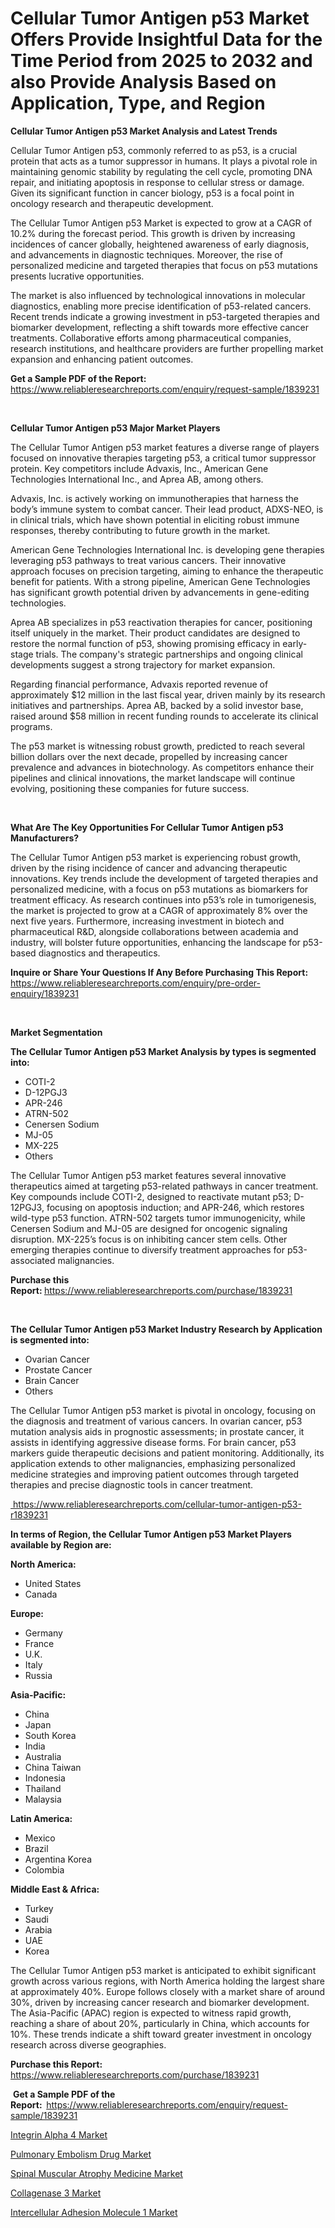 <p><h1>Cellular Tumor Antigen p53 Market Offers Provide Insightful Data for the Time Period from 2025 to 2032 and also Provide Analysis Based on Application, Type, and Region</h1></p><p><strong>Cellular Tumor Antigen p53 Market Analysis and Latest Trends</strong></p>
<p><p>Cellular Tumor Antigen p53, commonly referred to as p53, is a crucial protein that acts as a tumor suppressor in humans. It plays a pivotal role in maintaining genomic stability by regulating the cell cycle, promoting DNA repair, and initiating apoptosis in response to cellular stress or damage. Given its significant function in cancer biology, p53 is a focal point in oncology research and therapeutic development.</p><p>The Cellular Tumor Antigen p53 Market is expected to grow at a CAGR of 10.2% during the forecast period. This growth is driven by increasing incidences of cancer globally, heightened awareness of early diagnosis, and advancements in diagnostic techniques. Moreover, the rise of personalized medicine and targeted therapies that focus on p53 mutations presents lucrative opportunities. </p><p>The market is also influenced by technological innovations in molecular diagnostics, enabling more precise identification of p53-related cancers. Recent trends indicate a growing investment in p53-targeted therapies and biomarker development, reflecting a shift towards more effective cancer treatments. Collaborative efforts among pharmaceutical companies, research institutions, and healthcare providers are further propelling market expansion and enhancing patient outcomes.</p></p>
<p><strong>Get a Sample PDF of the Report:&nbsp;</strong> <a href="https://www.reliableresearchreports.com/enquiry/request-sample/1839231?utm_campaign=32&utm_medium=2&utm_source=Github&utm_content=ia&utm_term=08032025&utm_id=cellular-tumor-antigen-p53">https://www.reliableresearchreports.com/enquiry/request-sample/1839231</a></p>
<p>&nbsp;</p>
<p><strong>Cellular Tumor Antigen p53 Major Market Players</strong></p>
<p><p>The Cellular Tumor Antigen p53 market features a diverse range of players focused on innovative therapies targeting p53, a critical tumor suppressor protein. Key competitors include Advaxis, Inc., American Gene Technologies International Inc., and Aprea AB, among others.</p><p>Advaxis, Inc. is actively working on immunotherapies that harness the body’s immune system to combat cancer. Their lead product, ADXS-NEO, is in clinical trials, which have shown potential in eliciting robust immune responses, thereby contributing to future growth in the market.</p><p>American Gene Technologies International Inc. is developing gene therapies leveraging p53 pathways to treat various cancers. Their innovative approach focuses on precision targeting, aiming to enhance the therapeutic benefit for patients. With a strong pipeline, American Gene Technologies has significant growth potential driven by advancements in gene-editing technologies.</p><p>Aprea AB specializes in p53 reactivation therapies for cancer, positioning itself uniquely in the market. Their product candidates are designed to restore the normal function of p53, showing promising efficacy in early-stage trials. The company's strategic partnerships and ongoing clinical developments suggest a strong trajectory for market expansion.</p><p>Regarding financial performance, Advaxis reported revenue of approximately $12 million in the last fiscal year, driven mainly by its research initiatives and partnerships. Aprea AB, backed by a solid investor base, raised around $58 million in recent funding rounds to accelerate its clinical programs.</p><p>The p53 market is witnessing robust growth, predicted to reach several billion dollars over the next decade, propelled by increasing cancer prevalence and advances in biotechnology. As competitors enhance their pipelines and clinical innovations, the market landscape will continue evolving, positioning these companies for future success.</p></p>
<p>&nbsp;</p>
<p><strong>What Are The Key Opportunities For Cellular Tumor Antigen p53 Manufacturers?</strong></p>
<p><p>The Cellular Tumor Antigen p53 market is experiencing robust growth, driven by the rising incidence of cancer and advancing therapeutic innovations. Key trends include the development of targeted therapies and personalized medicine, with a focus on p53 mutations as biomarkers for treatment efficacy. As research continues into p53’s role in tumorigenesis, the market is projected to grow at a CAGR of approximately 8% over the next five years. Furthermore, increasing investment in biotech and pharmaceutical R&D, alongside collaborations between academia and industry, will bolster future opportunities, enhancing the landscape for p53-based diagnostics and therapeutics.</p></p>
<p><strong>Inquire or Share Your Questions If Any Before Purchasing This Report:</strong> <a href="https://www.reliableresearchreports.com/enquiry/pre-order-enquiry/1839231?utm_campaign=32&utm_medium=2&utm_source=Github&utm_content=ia&utm_term=08032025&utm_id=cellular-tumor-antigen-p53">https://www.reliableresearchreports.com/enquiry/pre-order-enquiry/1839231</a></p>
<p>&nbsp;</p>
<p><strong>Market Segmentation</strong></p>
<p><strong>The Cellular Tumor Antigen p53 Market Analysis by types is segmented into:</strong></p>
<p><ul><li>COTI-2</li><li>D-12PGJ3</li><li>APR-246</li><li>ATRN-502</li><li>Cenersen Sodium</li><li>MJ-05</li><li>MX-225</li><li>Others</li></ul></p>
<p><p>The Cellular Tumor Antigen p53 market features several innovative therapeutics aimed at targeting p53-related pathways in cancer treatment. Key compounds include COTI-2, designed to reactivate mutant p53; D-12PGJ3, focusing on apoptosis induction; and APR-246, which restores wild-type p53 function. ATRN-502 targets tumor immunogenicity, while Cenersen Sodium and MJ-05 are designed for oncogenic signaling disruption. MX-225’s focus is on inhibiting cancer stem cells. Other emerging therapies continue to diversify treatment approaches for p53-associated malignancies.</p></p>
<p><strong>Purchase this Report:&nbsp;</strong><a href="https://www.reliableresearchreports.com/purchase/1839231?utm_campaign=32&utm_medium=2&utm_source=Github&utm_content=ia&utm_term=08032025&utm_id=cellular-tumor-antigen-p53">https://www.reliableresearchreports.com/purchase/1839231</a></p>
<p>&nbsp;</p>
<p><strong>The Cellular Tumor Antigen p53 Market Industry Research by Application is segmented into:</strong></p>
<p><ul><li>Ovarian Cancer</li><li>Prostate Cancer</li><li>Brain Cancer</li><li>Others</li></ul></p>
<p><p>The Cellular Tumor Antigen p53 market is pivotal in oncology, focusing on the diagnosis and treatment of various cancers. In ovarian cancer, p53 mutation analysis aids in prognostic assessments; in prostate cancer, it assists in identifying aggressive disease forms. For brain cancer, p53 markers guide therapeutic decisions and patient monitoring. Additionally, its application extends to other malignancies, emphasizing personalized medicine strategies and improving patient outcomes through targeted therapies and precise diagnostic tools in cancer treatment.</p></p>
<p><a href="https://www.reliableresearchreports.com/cellular-tumor-antigen-p53-r1839231?utm_campaign=32&utm_medium=2&utm_source=Github&utm_content=ia&utm_term=08032025&utm_id=cellular-tumor-antigen-p53">&nbsp;https://www.reliableresearchreports.com/cellular-tumor-antigen-p53-r1839231</a></p>
<p><strong>In terms of Region, the Cellular Tumor Antigen p53 Market Players available by Region are:</strong></p>
<p>
    <p> <strong> North America: </strong>
        <ul>
            <li>United States</li>
            <li>Canada</li>
        </ul>
        </p> 
    <p> <strong> Europe: </strong>
        <ul>
            <li>Germany</li>
            <li>France</li>
            <li>U.K.</li>
            <li>Italy</li>
            <li>Russia</li>
        </ul>
        </p> 
    <p> <strong> Asia-Pacific: </strong>
        <ul>
            <li>China</li>
            <li>Japan</li>
            <li>South Korea</li>
            <li>India</li>
            <li>Australia</li>
            <li>China Taiwan</li>
            <li>Indonesia</li>
            <li>Thailand</li>
            <li>Malaysia</li>
        </ul>
        </p> 
    <p> <strong> Latin America: </strong>
        <ul>
            <li>Mexico</li>
            <li>Brazil</li>
            <li>Argentina Korea</li>
            <li>Colombia</li>
        </ul>
        </p> 
    <p> <strong> Middle East & Africa: </strong>
        <ul>
            <li>Turkey</li>
            <li>Saudi</li>
            <li>Arabia</li>
            <li>UAE</li>
            <li>Korea</li>
        </ul>
    </p>
    </p>
<p><p>The Cellular Tumor Antigen p53 market is anticipated to exhibit significant growth across various regions, with North America holding the largest share at approximately 40%. Europe follows closely with a market share of around 30%, driven by increasing cancer research and biomarker development. The Asia-Pacific (APAC) region is expected to witness rapid growth, reaching a share of about 20%, particularly in China, which accounts for 10%. These trends indicate a shift toward greater investment in oncology research across diverse geographies.</p></p>
<p><strong>Purchase this Report: </strong><a href="https://www.reliableresearchreports.com/purchase/1839231?utm_campaign=32&utm_medium=2&utm_source=Github&utm_content=ia&utm_term=08032025&utm_id=cellular-tumor-antigen-p53">https://www.reliableresearchreports.com/purchase/1839231</a></p>
<p>&nbsp;<strong>Get a Sample PDF of the Report:&nbsp;&nbsp;</strong><a href="https://www.reliableresearchreports.com/enquiry/request-sample/1839231?utm_campaign=32&utm_medium=2&utm_source=Github&utm_content=ia&utm_term=08032025&utm_id=cellular-tumor-antigen-p53">https://www.reliableresearchreports.com/enquiry/request-sample/1839231</a></p>
<p><strong></strong></p>
<p><p><a href="https://github.com/dafertsuria/Market-Research-Report-List-1/blob/main/integrin-alpha-4-market.md?utm_campaign=32&utm_medium=2&utm_source=Github&utm_content=ia&utm_term=08032025&utm_id=cellular-tumor-antigen-p53">Integrin Alpha 4 Market</a></p><p><a href="https://github.com/azorrotutus/Market-Research-Report-List-1/blob/main/pulmonary-embolism-drug-market.md?utm_campaign=32&utm_medium=2&utm_source=Github&utm_content=ia&utm_term=08032025&utm_id=cellular-tumor-antigen-p53">Pulmonary Embolism Drug Market</a></p><p><a href="https://github.com/storcweithzg/Market-Research-Report-List-1/blob/main/spinal-muscular-atrophy-medicine-market.md?utm_campaign=32&utm_medium=2&utm_source=Github&utm_content=ia&utm_term=08032025&utm_id=cellular-tumor-antigen-p53">Spinal Muscular Atrophy Medicine Market</a></p><p><a href="https://github.com/spoorsusama/Market-Research-Report-List-1/blob/main/collagenase-3-market.md?utm_campaign=32&utm_medium=2&utm_source=Github&utm_content=ia&utm_term=08032025&utm_id=cellular-tumor-antigen-p53">Collagenase 3 Market</a></p><p><a href="https://github.com/seibttullyjh/Market-Research-Report-List-1/blob/main/intercellular-adhesion-molecule-1-market.md?utm_campaign=32&utm_medium=2&utm_source=Github&utm_content=ia&utm_term=08032025&utm_id=cellular-tumor-antigen-p53">Intercellular Adhesion Molecule 1 Market</a></p></p>